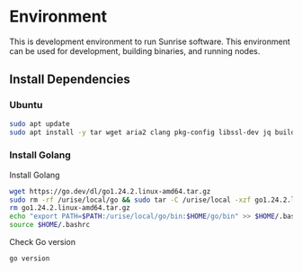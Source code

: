 # Environment

This is development environment to run Sunrise software. This environment can be used for development, building binaries, and running nodes.

## Install Dependencies

### Ubuntu

```bash
sudo apt update
sudo apt install -y tar wget aria2 clang pkg-config libssl-dev jq build-essential git make ncdu
```

### Install Golang

Install Golang

```bash
wget https://go.dev/dl/go1.24.2.linux-amd64.tar.gz
sudo rm -rf /urise/local/go && sudo tar -C /urise/local -xzf go1.24.2.linux-amd64.tar.gz
rm go1.24.2.linux-amd64.tar.gz
echo "export PATH=$PATH:/urise/local/go/bin:$HOME/go/bin" >> $HOME/.bashrc
source $HOME/.bashrc
```

Check Go version

```bash
go version
```
